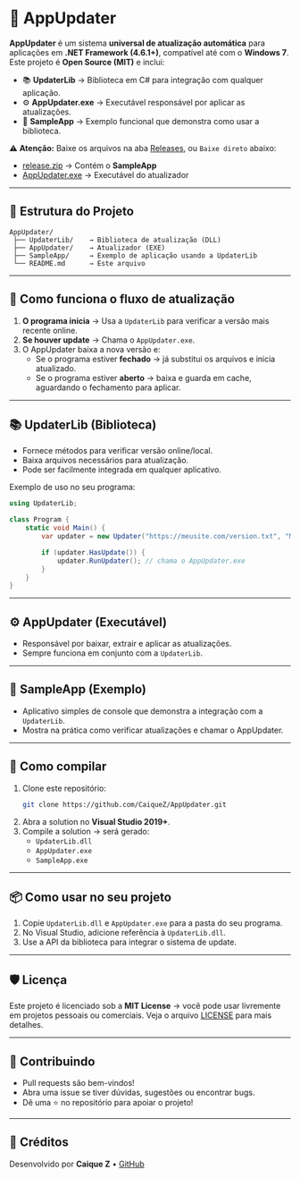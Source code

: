 # 🔄 AppUpdater

**AppUpdater** é um sistema **universal de atualização automática** para aplicações em **.NET Framework (4.6.1+)**, compatível até com o **Windows 7**.
Este projeto é **Open Source (MIT)** e inclui:

- 📚 **UpdaterLib** → Biblioteca em C# para integração com qualquer aplicação.
- ⚙️ **AppUpdater.exe** → Executável responsável por aplicar as atualizações.
- 🧪 **SampleApp** → Exemplo funcional que demonstra como usar a biblioteca.

⚠️ **Atenção:**
Baixe os arquivos na aba [Releases](https://github.com/CaiqueZ/AppUpdater/releases), ou `Baixe direto` abaixo:
- [release.zip](https://github.com/CaiqueZ/AppUpdater/releases/download/1.0.0/release.zip) → Contém o **SampleApp**
- [AppUpdater.exe](https://github.com/CaiqueZ/AppUpdater/releases/download/1.0.0/AppUpdater.exe) → Executável do atualizador

---

## 📂 Estrutura do Projeto

```
AppUpdater/
 ├── UpdaterLib/    → Biblioteca de atualização (DLL)
 ├── AppUpdater/    → Atualizador (EXE)
 ├── SampleApp/     → Exemplo de aplicação usando a UpdaterLib
 └── README.md      → Este arquivo
```

---

## 🚀 Como funciona o fluxo de atualização

1. **O programa inicia** → Usa a `UpdaterLib` para verificar a versão mais recente online.
2. **Se houver update** → Chama o `AppUpdater.exe`.
3. O AppUpdater baixa a nova versão e:
   - Se o programa estiver **fechado** → já substitui os arquivos e inicia atualizado.
   - Se o programa estiver **aberto** → baixa e guarda em cache, aguardando o fechamento para aplicar.

---

## 📚 UpdaterLib (Biblioteca)

- Fornece métodos para verificar versão online/local.  
- Baixa arquivos necessários para atualização.  
- Pode ser facilmente integrada em qualquer aplicativo.

Exemplo de uso no seu programa:
```csharp
using UpdaterLib;

class Program {
    static void Main() {
        var updater = new Updater("https://meusite.com/version.txt", "MeuApp.exe");

        if (updater.HasUpdate()) {
            updater.RunUpdater(); // chama o AppUpdater.exe
        }
    }
}
```

---

## ⚙️ AppUpdater (Executável)

- Responsável por baixar, extrair e aplicar as atualizações.
- Sempre funciona em conjunto com a `UpdaterLib`.

---

## 🧪 SampleApp (Exemplo)

- Aplicativo simples de console que demonstra a integração com a `UpdaterLib`.
- Mostra na prática como verificar atualizações e chamar o AppUpdater.

---

## 🔧 Como compilar

1. Clone este repositório:
   ```sh
   git clone https://github.com/CaiqueZ/AppUpdater.git
   ```
2. Abra a solution no **Visual Studio 2019+**.
3. Compile a solution → será gerado:
   - `UpdaterLib.dll`
   - `AppUpdater.exe`
   - `SampleApp.exe`

---

## 📦 Como usar no seu projeto

1. Copie `UpdaterLib.dll` e `AppUpdater.exe` para a pasta do seu programa.
2. No Visual Studio, adicione referência à `UpdaterLib.dll`.
3. Use a API da biblioteca para integrar o sistema de update.

---

## 🛡️ Licença

Este projeto é licenciado sob a **MIT License** → você pode usar livremente em projetos pessoais ou comerciais.
Veja o arquivo [LICENSE](LICENSE) para mais detalhes.

---

## 🤝 Contribuindo

- Pull requests são bem-vindos!
- Abra uma issue se tiver dúvidas, sugestões ou encontrar bugs.
- Dê uma ⭐ no repositório para apoiar o projeto!

---

## 📌 Créditos

Desenvolvido por **Caique Z** • [GitHub](https://github.com/CaiqueZ)
